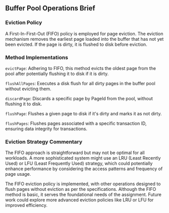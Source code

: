 ## Buffer Pool Operations Brief

### Eviction Policy
A First-In-First-Out (FIFO) policy is employed for page eviction. The eviction mechanism removes the earliest page loaded into the buffer that has not yet been evicted. If the page is dirty, it is flushed to disk before eviction.

### Method Implementations
`evictPage`: Adhering to FIFO, this method evicts the oldest page from the pool after potentially flushing it to disk if it is dirty.

`flushAllPages`: Executes a disk flush for all dirty pages in the buffer pool without evicting them.

`discardPage`: Discards a specific page by PageId from the pool, without flushing it to disk.

`flushPage`: Flushes a given page to disk if it's dirty and marks it as not dirty.

`flushPages`: Flushes pages associated with a specific transaction ID, ensuring data integrity for transactions.

### Eviction Strategy Commentary
The FIFO approach is straightforward but may not be optimal for all workloads. A more sophisticated system might use an LRU (Least Recently Used) or LFU (Least Frequently Used) strategy, which could potentially enhance performance by considering the access patterns and frequency of page usage.

The FIFO eviction policy is implemented, with other operations designed to flush pages without eviction as per the specifications. Although the FIFO method is basic, it serves the foundational needs of the assignment. Future work could explore more advanced eviction policies like LRU or LFU for improved efficiency.





